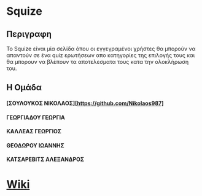 #  Squize

## Περιγραφη

Το Squize είναι μία σελίδα όπου οι εγγεγραμένοι χρήστες θα μπορούν να απαντούν σε ένα quiz ερωτήσεων απο κατηγορίες της επιλογής τους και θα μπορουν να βλέπουν τα αποτελεσματα τους κατα την ολοκλήρωση του.


## Η Ομάδα

#### [ΣΟΥΛΟΥΚΟΣ ΝΙΚΟΛΑΟΣ][https://github.com/Nikolaos987]
#### ΓΕΩΡΓΙΑΔΟΥ ΓΕΩΡΓΙΑ
#### ΚΑΛΛΕΑΣ ΓΕΩΡΓΙΟΣ
#### ΘΕΟΔΩΡΟΥ ΙΩΑΝΝΗΣ
#### ΚΑΤΣΑΡΕΒΙΤΣ ΑΛΕΞΑΝΔΡΟΣ

# [Wiki](https://github.com/alexgr1996/Squize/wiki)
